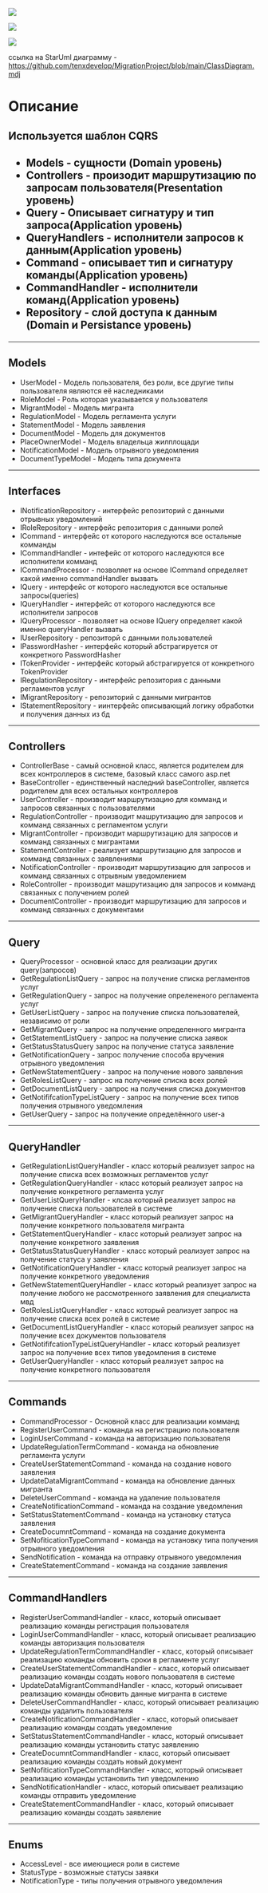 
![](https://github.com/tenxdevelop/MigrationProject/blob/main/ClassDiagramSource/CD1.png)


![](https://github.com/tenxdevelop/MigrationProject/blob/main/ClassDiagramSource/CD2.png)

![](https://github.com/tenxdevelop/MigrationProject/blob/main/ClassDiagramSource/CD3.png)

ссылка на StarUml диаграмму - https://github.com/tenxdevelop/MigrationProject/blob/main/ClassDiagram.mdj

<h1>Описание</h1>
<h2>Используется шаблон CQRS<h2>
<ul>
    <li>Models - сущности (Domain уровень)</li>
    <li>Controllers - произодит маршрутизацию по запросам пользователя(Presentation уровень)</li>
    <li>Query - Описывает сигнатуру и тип запроса(Application уровень)</li>
    <li>QueryHandlers - исполнители запросов к данным(Application уровень)</li>
    <li>Command - описывает тип и сигнатуру команды(Application уровень)</li>
    <li>CommandHandler - исполнители команд(Application уровень)</li>
    <li>Repository - слой доступа к данным (Domain и Persistance уровень)</li>
</ul>
<hr />
<h2>Models</h2>
<ul>
    <li>UserModel - Модель пользователя, без роли, все другие типы пользователя являются её наследниками</li>
    <li>RoleModel - Роль которая указывается у пользователя</li>
    <li>MigrantModel - Модель мигранта</li>
    <li>RegulationModel - Модель регламента услуги</li>
    <li>StatementModel - Модель заявления</li>
    <li>DocumentModel - Модель для документов</li>
    <li>PlaceOwnerModel - Модель владельца жилплощади</li>
    <li>NotificationModel - Модель отрывного уведомления</li>
    <li>DocumentTypeModel - Модель типа документа</li>
</ul>
<hr />
<h2>Interfaces</h2>
<ul>
    <li>INotificationRepository - интерфейс репозиторий с данными отрывных уведомлений</li>
    <li>IRoleRepository - интерфейс репозитория с данными ролей </li>
    <li>ICommand - интерфейс от которого наследуются все остальные комманды</li>
    <li>ICommandHandler - интефейс от которого наследуются все исполнители комманд</li>
    <li>ICommandProcessor - позволяет на основе ICommand определяет какой именно commandHandler вызвать</li>
    <li>IQuery - интерфейс от которого наследуются все остальные запросы(queries)</li>
    <li>IQueryHandler - интерфейс от которого наследуются все исполнители запросов</li>
    <li>IQueryProcessor - позволяет на основе IQuery определяет какой именно queryHandler вызвать</li>
    <li>IUserRepository - репозиторй с данными пользователей</li>
    <li>IPasswordHasher - интерфейс который абстрагируется от конкретного PasswordHasher</li>
    <li>ITokenProvider - интерфейс который абстрагируется от конкретного TokenProvider</li>
    <li>IRegulationRepository - интерфейс репозитория с данными регламентов услуг</li>
    <li>IMigrantRepository - репозиторий с данными мигрантов</li>
    <li>IStatementRepository - иинтерфейс описывающий логику обработки и получения данных из бд </li>
</ul>
<hr />
<h2>Controllers</h2>
<ul>
    <li>ControllerBase - самый основной класс, является родителем для всех контроллеров в системе, базовый класс самого asp.net</li>
    <li>BaseController - единственный наследний baseController, является родителем для всех остальных контроллеров</li>
    <li>UserController - производит маршрутизацию для комманд и запросов связанных с пользователями</li>
    <li>RegulationController - производит машрутизацию для запросов и комманд связанных с регламентом услуги</li>
    <li>MigrantController - производит маршрутизацию для запросов и комманд связанных с мигрантами</li>
    <li>StatementController - реализует маршрутизацию для запросов и комманд связанных с заявлениями</li>
    <li>NotificationController - производит маршрутизацию для запросов и комманд связанных с отрывным уведомлением</li>
    <li>RoleController - производит машрутизацию для запросов и комманд связанных с получением ролей</li>
    <li>DocumentController - производит маршрутизацию для запросов и комманд связанных с документами</li>
</ul>
<hr />
<h2>Query</h2>
<ul>
    <li>QueryProcessor - основной класс для реализации других query(запросов)</li>
    <li>GetRegulationListQuery - запрос на получение списка регламентов услуг</li>
    <li>GetRegulationQuery - запрос на получение опрелененого регламента услуг</li> 
    <li>GetUserListQuery - запрос на получение списка пользователей, независимо от роли</li>
    <li>GetMigrantQuery - запрос на получение определенного мигранта</li>
    <li>GetStatementListQuery - запрос на получение списка заявок</li>
    <li>GetStatusStatusQuery запрос на получение статуса заявление</li>
    <li>GetNotificationQuery - запрос получение способа вручения отрывного уведомления </li>
    <li>GetNewStatementQuery - запрос на получение нового заявления</li>
    <li>GetRolesListQuery - запрос на получение списка всех ролей</li>
    <li>GetDocumentListQuery -  запрос на получения списка документов</li>
    <li>GetNotififcationTypeListQuery - запрос на получение всех типов получения отрывного уведомления</li>
    <li>GetUserQuery - запрос на получение определённого user-a</li>
</ul>
<hr />
<h2>QueryHandler</h2>
<ul>
    <li>GetRegulationListQueryHandler - класс который реализует запрос на получение списка всех возможных регламентов услуг</li>
    <li>GetRegulationQueryHandler - класс который реализует запрос на получение конкретного регламента услуг</li>
    <li>GetUserListQueryHandler - клсаа который реализует запрос на получение списка пользователей в системе</li>
    <li>GetMigrantQueryHandler - класс который реализует запрос на получение конкретного пользователя мигранта</li>
    <li>GetStatementQueryHandler - класс который реализует запрос на получение конкретного заявления</li>
    <li>GetStatusStatusQueryHandler - класс который реализует запрос на получение статуса у заявления</li>
    <li>GetNotificationQueryHandler - класс который реализует запрос на получение конкретного уведомления</li>
    <li>GetNewStatementQueryHandler - класс который реализует запрос на получение любого не рассмотренного заявления для специалиста мвд</li>
    <li>GetRolesListQueryHandler - класс который реализует запрос на получение списка всех ролей в системе</li>
    <li>GetDocumentListQueryHandler - класс который реализует запрос на получение всех документов пользователя</li>
    <li>GetNotififcationTypeListQueryHandler - класс который реализует запрос на получение всех типов уведомления в системе</li>
    <li>GetUserQueryHandler - класс который реализует запрос на получение конкретного пользователя</li>
</ul>
<hr />
<h2>Commands</h2>
<ul>
    <li>CommandProcessor - Основной класс для реализации комманд</li>
    <li>RegisterUserCommand - команда на регистрацию пользователя</li>
    <li>LoginUserCommand - команда на авторизацию пользователя</li>
    <li>UpdateRegulationTermCommand - команда на обновление регламента услуги</li>
    <li>CreateUserStatementCommand - команда на создание нового заявления</li>
    <li>UpdateDataMigrantCommand - команда на обновление данных мигранта</li>
    <li>DeleteUserCommand - команда на удаление пользователя</li>
    <li>CreateNotificationCommand - команда на создание уведомления</li>
    <li>SetStatusStatementCommand - команда на установку статуса заявления</li>
    <li>CreateDocumntCommand - команда на создание документа</li>
    <li>SetNofiticationTypeCommand - команда на установку типа получения отрывного уведомления</li>
    <li>SendNotification - команда на отправку отрывного уведомления</li>
    <li>CreateStatementCommand - команда на создание заявления</li>
</ul>
<hr />
<h2>CommandHandlers</h2>
<ul>
    <li>RegisterUserCommandHandler - класс, который описывает реализацию команды регистрация пользователя</li>
    <li>LoginUserCommandHandler - класс, который описывает реализацию команды авторизация пользователя</li>
    <li>UpdateRegulationTermCommandHandler - класс, который описывает реализацию команды обновить сроки в регламенте услуг</li>
    <li>CreateUserStatementCommandHandler - класс, который описывает реализацию команды создать нового пользователя в системе</li>
    <li>UpdateDataMigrantCommandHandler - класс, который описывает реализацию команды обновить данные мигранта в системе</li>
    <li>DeleteUserCommandHandler - класс, который описывает реализацию команды уадалить пользователя</li>
    <li>CreateNotificationCommandHandler - класс, который описывает реализацию команды создать уведомление</li>
    <li>SetStatusStatementCommandHandler - класс, который описывает реализацию команды установить статус заявлению</li>
    <li>CreateDocumntCommandHandler - класс, который описывает реализацию команды создать новый документ</li>
    <li>SetNofiticationTypeCommandHandler - класс, который описывает реализацию команды установить тип уведомлению</li>
    <li>SendNotificationHandler - класс, который описывает реализацию команды отправить уведомление</li>
    <li>CreateStatementCommandHandler - класс, который описывает реализацию команды создать заявление</li>
</ul>
<hr />
<h2>Enums</h2>
<ul>
    <li>AccessLevel - все имеющиеся роли в системе</li>
    <li>StatusType - возможные статусы заявки</li>
    <li>NotificationType - типы получения отрывного уведомления</li>
</ul>
